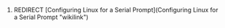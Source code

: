 1.  REDIRECT [Configuring Linux for a Serial
    Prompt](Configuring Linux for a Serial Prompt "wikilink")

